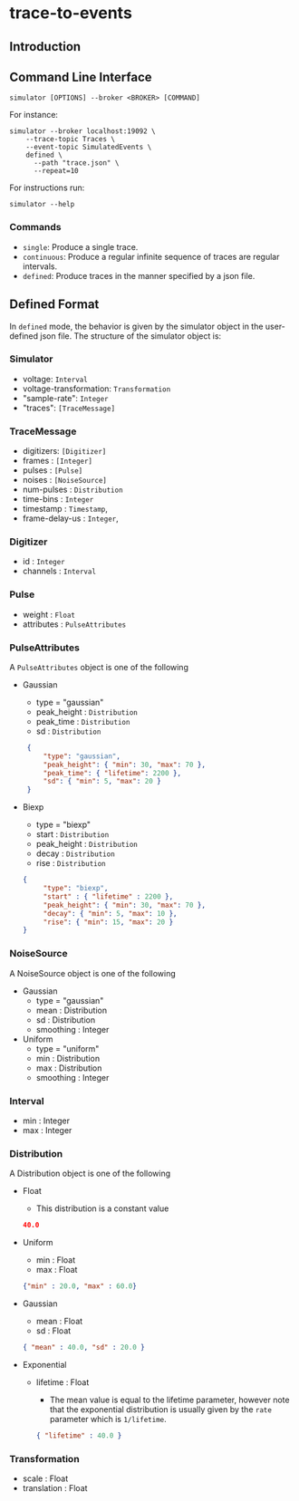 # trace-to-events

## Introduction

## Command Line Interface

```shell
simulator [OPTIONS] --broker <BROKER> [COMMAND]
```

For instance:

```shell
simulator --broker localhost:19092 \
    --trace-topic Traces \
    --event-topic SimulatedEvents \
    defined \
      --path "trace.json" \
      --repeat=10
```

For instructions run:

```shell
simulator --help
```

### Commands

- `single`:           Produce a single trace.
- `continuous`:       Produce a regular infinite sequence of traces are regular intervals.
- `defined`:          Produce traces in the manner specified by a json file.

## Defined Format

In `defined` mode, the behavior is given by the simulator object in the user-defined json file.
The structure of the simulator object is:

### Simulator

- voltage: `Interval`
- voltage-transformation: `Transformation`
- "sample-rate": `Integer`
- "traces": `[TraceMessage]`

### TraceMessage

- digitizers: `[Digitizer]`
- frames : `[Integer]`
- pulses : `[Pulse]`
- noises : `[NoiseSource]`
- num-pulses : `Distribution`
- time-bins : `Integer`
- timestamp : `Timestamp`,
- frame-delay-us : `Integer`,

### Digitizer

- id : `Integer`
- channels : `Interval`

### Pulse

- weight : `Float`
- attributes : `PulseAttributes`

### PulseAttributes

A `PulseAttributes` object is one of the following

- Gaussian
   - type = "gaussian"
   - peak_height : `Distribution`
   - peak_time : `Distribution`
   - sd : `Distribution`

   ```json
    {
        "type": "gaussian",
        "peak_height": { "min": 30, "max": 70 },
        "peak_time": { "lifetime": 2200 },
        "sd": { "min": 5, "max": 20 }
    }
    ```

- Biexp
   - type = "biexp"
   - start : `Distribution`
   - peak_height : `Distribution`
   - decay : `Distribution`
   - rise : `Distribution`

   ```json
   {
        "type": "biexp",
        "start" : { "lifetime" : 2200 },
        "peak_height": { "min": 30, "max": 70 },
        "decay": { "min": 5, "max": 10 },
        "rise": { "min": 15, "max": 20 }
   }
   ```

### NoiseSource

A NoiseSource object is one of the following

- Gaussian
   - type = "gaussian"
   - mean : Distribution
   - sd : Distribution
   - smoothing : Integer
- Uniform
   - type = "uniform"
   - min : Distribution
   - max : Distribution
   - smoothing : Integer

### Interval

- min : Integer
- max : Integer

### Distribution

A Distribution object is one of the following

- Float
   - This distribution is a constant value

   ```json
   40.0
   ```

- Uniform
   - min : Float
   - max : Float

   ```json
   {"min" : 20.0, "max" : 60.0}
   ```

- Gaussian
   - mean : Float
   - sd : Float

   ```json
   { "mean" : 40.0, "sd" : 20.0 }
   ```

- Exponential
   - lifetime : Float
      - The mean value is equal to the lifetime parameter, however note that the exponential distribution is usually given by the `rate` parameter which is `1/lifetime`.

      ```json
      { "lifetime" : 40.0 }
      ```

### Transformation

- scale : Float
- translation : Float
